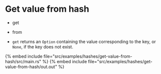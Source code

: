 # Get value from hash

* get
* from

* `get` returns an `Option` containing the value corresponding to the key, or `None`, if the key does not exist.

{% embed include file="src/examples/hashes/get-value-from-hash/src/main.rs" %}
{% embed include file="src/examples/hashes/get-value-from-hash/out.out" %}


